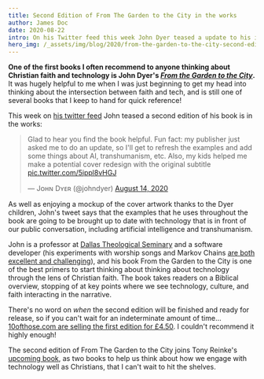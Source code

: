 ```yaml
---
title: Second Edition of From The Garden to the City in the works
author: James Doc
date: 2020-08-22
intro: On his Twitter feed this week John Dyer teased a update to his influential book looking at technology from a Christian perspective.
hero_img: /_assets/img/blog/2020/from-the-garden-to-the-city-second-edition.jpg
---
```


**One of the first books I often recommend to anyone thinking about Christian faith and technology is John Dyer's _[From the Garden to the City](http://fromthegardentothecity.com/)_.** It was hugely helpful to me when I was just beginning to get my head into thinking about the intersection between faith and tech, and is still one of several books that I keep to hand for quick reference!

This week on [his twitter feed](https://twitter.com/johndyer) John teased a second edition of his book is in the works:

<blockquote class="twitter-tweet" data-conversation="none"><p lang="en" dir="ltr">Glad to hear you find the book helpful. Fun fact: my publisher just asked me to do an update, so I&#39;ll get to refresh the examples and add some things about AI, transhumanism, etc. Also, my kids helped me make a potential cover redesign with the original subtitle <a href="https://t.co/5ippl8vHGJ">pic.twitter.com/5ippl8vHGJ</a></p>&mdash; Jᴏʜɴ Dʏᴇʀ (@johndyer) <a href="https://twitter.com/johndyer/status/1294257818237837312?ref_src=twsrc%5Etfw">August 14, 2020</a></blockquote> <script async src="https://platform.twitter.com/widgets.js" charset="utf-8"></script>

As well as enjoying a mockup of the cover artwork thanks to the Dyer children, John's tweet says that the examples that he uses throughout the book are going to be brought up to date with technology that is in front of our public conversation, including artificial intelligence and transhumanism.

John is a professor at [Dallas Theological Seminary](https://www.dts.edu/) and a software developer (his experiments with worship songs and Markov Chains [are both excellent and challenging](https://j.hn/worship-ai-artificial-intelligence-lyrics/)), and his book From the Garden to the City is one of the best primers to start thinking about thinking about technology through the lens of Christian faith. The book takes readers on a Biblical overview, stopping of at key points where we see technology, culture, and faith interacting in the narrative.

There's no word on _when_ the second edition will be finished and ready for release, so if you can't wait for an indeterminate amount of time… [10ofthose.com are selling the first edition for £4.50](https://www.10ofthose.com/uk/products/13098/from-the-garden-to-the). I couldn't recommend it highly enough!

The second edition of From The Garden to the City joins Tony Reinke's [upcoming book](https://twitter.com/TonyReinke/status/1295406440555847680), as two books to help us think about how we engage with technology well as Christians, that I can't wait to hit the shelves.
